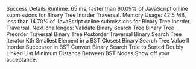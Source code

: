 Success
Details
Runtime: 65 ms, faster than 90.09% of JavaScript online submissions for Binary Tree Inorder Traversal.
Memory Usage: 42.5 MB, less than 14.70% of JavaScript online submissions for Binary Tree Inorder Traversal.
Next challenges:
Validate Binary Search Tree
Binary Tree Preorder Traversal
Binary Tree Postorder Traversal
Binary Search Tree Iterator
Kth Smallest Element in a BST
Closest Binary Search Tree Value II
Inorder Successor in BST
Convert Binary Search Tree to Sorted Doubly Linked List
Minimum Distance Between BST Nodes
Show off your acceptance:
